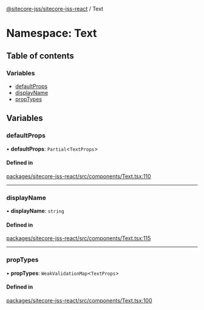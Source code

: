 [@sitecore-jss/sitecore-jss-react](../README.md) / Text

# Namespace: Text

## Table of contents

### Variables

- [defaultProps](Text.md#defaultprops)
- [displayName](Text.md#displayname)
- [propTypes](Text.md#proptypes)

## Variables

### defaultProps

• **defaultProps**: `Partial`\<`TextProps`\>

#### Defined in

[packages/sitecore-jss-react/src/components/Text.tsx:110](https://github.com/Sitecore/jss/blob/74e2e36b1/packages/sitecore-jss-react/src/components/Text.tsx#L110)

___

### displayName

• **displayName**: `string`

#### Defined in

[packages/sitecore-jss-react/src/components/Text.tsx:115](https://github.com/Sitecore/jss/blob/74e2e36b1/packages/sitecore-jss-react/src/components/Text.tsx#L115)

___

### propTypes

• **propTypes**: `WeakValidationMap`\<`TextProps`\>

#### Defined in

[packages/sitecore-jss-react/src/components/Text.tsx:100](https://github.com/Sitecore/jss/blob/74e2e36b1/packages/sitecore-jss-react/src/components/Text.tsx#L100)
